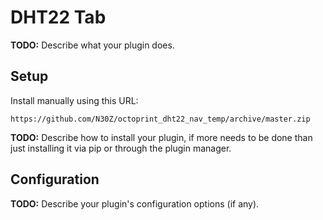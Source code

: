 # DHT22 Tab

**TODO:** Describe what your plugin does.

## Setup

Install manually using this URL:

    https://github.com/N30Z/octoprint_dht22_nav_temp/archive/master.zip

**TODO:** Describe how to install your plugin, if more needs to be done than just installing it via pip or through
the plugin manager.

## Configuration

**TODO:** Describe your plugin's configuration options (if any).
